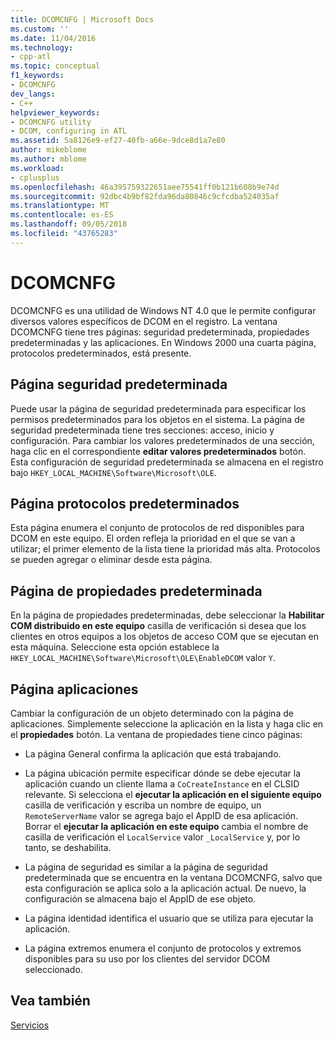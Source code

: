 ```yaml
---
title: DCOMCNFG | Microsoft Docs
ms.custom: ''
ms.date: 11/04/2016
ms.technology:
- cpp-atl
ms.topic: conceptual
f1_keywords:
- DCOMCNFG
dev_langs:
- C++
helpviewer_keywords:
- DCOMCNFG utility
- DCOM, configuring in ATL
ms.assetid: 5a8126e9-ef27-40fb-a66e-9dce8d1a7e80
author: mikeblome
ms.author: mblome
ms.workload:
- cplusplus
ms.openlocfilehash: 46a395759322651aee75541ff0b121b608b9e74d
ms.sourcegitcommit: 92dbc4b9bf82fda96da80846c9cfcdba524035af
ms.translationtype: MT
ms.contentlocale: es-ES
ms.lasthandoff: 09/05/2018
ms.locfileid: "43765283"
---
```

# <a name="dcomcnfg"></a>DCOMCNFG

DCOMCNFG es una utilidad de Windows NT 4.0 que le permite configurar diversos valores específicos de DCOM en el registro. La ventana DCOMCNFG tiene tres páginas: seguridad predeterminada, propiedades predeterminadas y las aplicaciones. En Windows 2000 una cuarta página, protocolos predeterminados, está presente.

## <a name="default-security-page"></a>Página seguridad predeterminada

Puede usar la página de seguridad predeterminada para especificar los permisos predeterminados para los objetos en el sistema. La página de seguridad predeterminada tiene tres secciones: acceso, inicio y configuración. Para cambiar los valores predeterminados de una sección, haga clic en el correspondiente **editar valores predeterminados** botón. Esta configuración de seguridad predeterminada se almacena en el registro bajo `HKEY_LOCAL_MACHINE\Software\Microsoft\OLE`.

## <a name="default-protocols-page"></a>Página protocolos predeterminados

Esta página enumera el conjunto de protocolos de red disponibles para DCOM en este equipo. El orden refleja la prioridad en el que se van a utilizar; el primer elemento de la lista tiene la prioridad más alta. Protocolos se pueden agregar o eliminar desde esta página.

## <a name="default-properties-page"></a>Página de propiedades predeterminada

En la página de propiedades predeterminadas, debe seleccionar la **Habilitar COM distribuido en este equipo** casilla de verificación si desea que los clientes en otros equipos a los objetos de acceso COM que se ejecutan en esta máquina. Seleccione esta opción establece la `HKEY_LOCAL_MACHINE\Software\Microsoft\OLE\EnableDCOM` valor `Y`.

## <a name="applications-page"></a>Página aplicaciones

Cambiar la configuración de un objeto determinado con la página de aplicaciones. Simplemente seleccione la aplicación en la lista y haga clic en el **propiedades** botón. La ventana de propiedades tiene cinco páginas:

- La página General confirma la aplicación que está trabajando.

- La página ubicación permite especificar dónde se debe ejecutar la aplicación cuando un cliente llama a `CoCreateInstance` en el CLSID relevante. Si selecciona el **ejecutar la aplicación en el siguiente equipo** casilla de verificación y escriba un nombre de equipo, un `RemoteServerName` valor se agrega bajo el AppID de esa aplicación. Borrar el **ejecutar la aplicación en este equipo** cambia el nombre de casilla de verificación el `LocalService` valor `_LocalService` y, por lo tanto, se deshabilita.

- La página de seguridad es similar a la página de seguridad predeterminada que se encuentra en la ventana DCOMCNFG, salvo que esta configuración se aplica solo a la aplicación actual. De nuevo, la configuración se almacena bajo el AppID de ese objeto.

- La página identidad identifica el usuario que se utiliza para ejecutar la aplicación.

- La página extremos enumera el conjunto de protocolos y extremos disponibles para su uso por los clientes del servidor DCOM seleccionado.

## <a name="see-also"></a>Vea también

[Servicios](../atl/atl-services.md)

